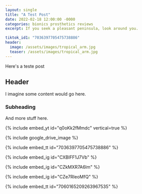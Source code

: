 ```yaml
---
layout: single
title: "A Test Post"
date: 2022-02-18 12:00:00 -0000
categories: bionics prosthetics reviews
excerpt: If you seek a pleasant peninsula, look around you.

tiktok_id1: "7036397705475738886"
header:
  image: /assets/images/tropical_arm.jpg
  teaser: /assets/images/tropical_arm.jpg
---
```


Here's a teste post

## Header

I imagine some content would go here.

### Subheading

And more stuff here.

{% include embed_yt id="q0oKk2fMmdc" vertical=true %}

{% include google_drive_image %}

{% include embed_tt id="7036397705475738886" %}

{% include embed_ig id="CXBlFF1J7Vb" %}

{% include embed_ig id="CZkMXR7A6lm" %}

{% include embed_ig id="CZe7RIeoMfQ" %}

{% include embed_tt id="7060165209263967535" %}
